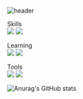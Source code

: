 ![header](https://capsule-render.vercel.app/api?type=transparent&color=Auto&height=100&section=header&text=Kenny's%20Github&fontSize=70)

Skills
<br/>
<img src="https://img.shields.io/badge/Git-F05032?style=flat-square&logo=git&logoColor=white"/>
<img src="https://img.shields.io/badge/Python-3776AB?style=flat-square&logo=python&logoColor=white"/>

Learning
<br/>
<img src="https://img.shields.io/badge/JavaScript-F7DF1E?style=flat-square&logo=javascript&logoColor=white"/>
<img src="https://img.shields.io/badge/Django-092E20?style=flat-square&logo=django&logoColor=white"/>

Tools
<br/>
<img src="https://img.shields.io/badge/vsCode-007ACC?style=flat-square&logo=visualstudiocode&logoColor=white"/>
<img src="https://img.shields.io/badge/Eclipse-2C2255?style=flat-square&logo=eclipse&logoColor=white"/>



![Anurag's GitHub stats](https://github-readme-stats.vercel.app/api?username=kenny-KH&show_icons=true&theme=dark)



<!---
Kenny-KH/Kenny-KH is a ✨ special ✨ repository because its `README.md` (this file) appears on your GitHub profile.
You can click the Preview link to take a look at your changes.
--->
